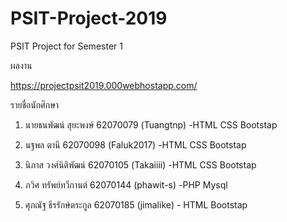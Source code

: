 # PSIT-Project-2019
PSIT Project for Semester 1

ผลงาน

https://projectpsit2019.000webhostapp.com/

รายชื่อนักศึกษา

1. นายธนพัฒน์ สุยะพงษ์ 62070079 (Tuangtnp) -HTML CSS Bootstap

2. นฐพล ตานี         62070098 (Faluk2017) -HTML CSS Bootstap

3. นิภาส วงศ์นิติพัฒน์   62070105 (Takaiiii) -HTML CSS Bootstap

4. ภวิศ ทรัพย์ทวีกานต์   62070144 (phawit-s) -PHP Mysql

5. ศุภณัฐ ธีรรักษ์ตระกูล  62070185 (jimalike) - HTML Bootstap

